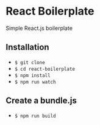 # React Boilerplate

Simple React.js boilerplate

## Installation

- `$ git clone`
- `$ cd react-boilerplate`
- `$ npm install`
- `$ npm run watch`

## Create a bundle.js

- `$ npm run build`
